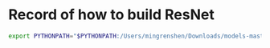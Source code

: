 # Record of how to build ResNet

```bash
export PYTHONPATH="$PYTHONPATH:/Users/mingrenshen/Downloads/models-master/official"
```

